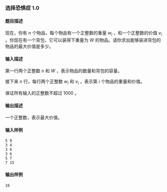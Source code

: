 ### 选择恐惧症 1.0

#### 题目描述

现在，你有 $n$ 个物品，每个物品有一个正整数的重量 $w_i$ ，和一个正整数的价值 $v_i$ 。你现在有一个背包，它可以装得下重量为 $W$ 的物品。请你求出能够装进背包的物品的最大价值是多少。

#### 输入描述

第一行两个正整数 $n$ 和 $W$ ，表示物品的数量和背包的容量。

接下来 $n$ 行，每行两个正整数 $w_i$ 和 $v_i$ ，表示第 $i$ 个物品的重量和价值。

保证所有输入的正整数不超过 $1000$ 。

#### 输出描述

一个正整数，表示最大价值。

#### 输入样例

```
5 9
3 4
3 6
3 6
5 7
7 15
```

#### 输出样例

```
16
```
